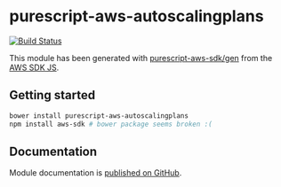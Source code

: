 # purescript-aws-autoscalingplans

[![Build Status](https://app.wercker.com/status/5909b9e96d1080804b17a28f72f87b6b/s/master)](https://app.wercker.com/project/byKey/5909b9e96d1080804b17a28f72f87b6b)

This module has been generated with [purescript-aws-sdk/gen](https://github.com/purescript-aws-sdk/gen) from the [AWS SDK JS](https://github.com/aws/aws-sdk-js).

## Getting started

```sh
bower install purescript-aws-autoscalingplans
npm install aws-sdk # bower package seems broken :(
```

## Documentation

Module documentation is [published on GitHub](https://github.com/purescript-aws-sdk/purescript-aws-autoscalingplans/tree/master/docs).
